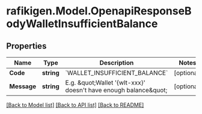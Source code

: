 # rafikigen.Model.OpenapiResponseBodyWalletInsufficientBalance

## Properties

Name | Type | Description | Notes
------------ | ------------- | ------------- | -------------
**Code** | **string** | &#x60;WALLET_INSUFFICIENT_BALANCE&#x60; | [optional] 
**Message** | **string** | E.g. \&quot;Wallet &#39;{wlt-xxx}&#39; doesn&#39;t have enough balance\&quot; | [optional] 

[[Back to Model list]](../README.md#documentation-for-models) [[Back to API list]](../README.md#documentation-for-api-endpoints) [[Back to README]](../README.md)

